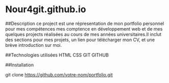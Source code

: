 # Nour4git.github.io

##Description
ce project est une répresentation de mon portfolio personnel pour mes compétences mes comptence en développement web et de mes quelques projects réalisées au cours de mes années universitaires.Il inclut des sections pour mes projets, un lien pour télécharger mon CV, et une brève introduction sur moi.

##Technologies utilisées
HTML
CSS
GIT 
GITHUB

##Installation

  git clone https://github.com/votre-nom/portfolio.git


